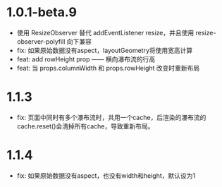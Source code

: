# 1.0.1-beta.9
- 使用 ResizeObserver 替代 addEventListener resize，并且使用 resize-observer-polyfill 向下兼容
- fix: 如果原始数据没有aspect，layoutGeometry将使用宽高计算
- feat: add rowHeight prop —— 横向瀑布流的行高
- feat: 当 props.columnWidth 和 props.rowHeight 改变时重新布局

# 1.1.3
- fix: 页面中同时有多个瀑布流时，共用一个cache，后渲染的瀑布流的cache.reset()会清掉所有cache，导致重新布局。

# 1.1.4
- fix: 如果原始数据没有aspect，也没有width和height，默认设为1
